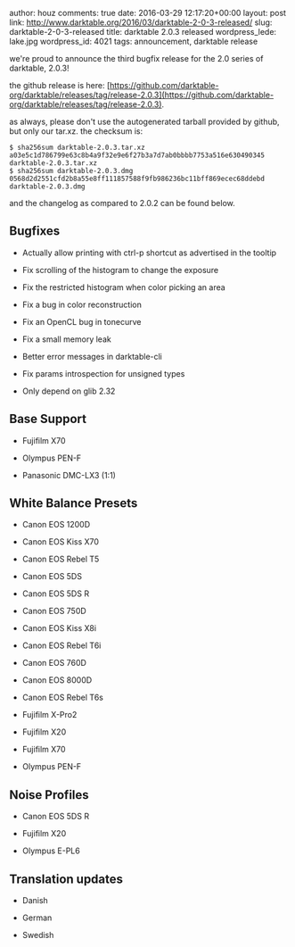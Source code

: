 author: houz
comments: true
date: 2016-03-29 12:17:20+00:00
layout: post
link: http://www.darktable.org/2016/03/darktable-2-0-3-released/
slug: darktable-2-0-3-released
title: darktable 2.0.3 released
wordpress_lede: lake.jpg
wordpress_id: 4021
tags: announcement, darktable release

we're proud to announce the third bugfix release for the 2.0 series of darktable, 2.0.3!

the github release is here: [https://github.com/darktable-org/darktable/releases/tag/release-2.0.3](https://github.com/darktable-org/darktable/releases/tag/release-2.0.3).

as always, please don't use the autogenerated tarball provided by github, but only our tar.xz. the checksum is:

    
    $ sha256sum darktable-2.0.3.tar.xz
    a03e5c1d786799e63c8b4a9f32e9e6f27b3a7d7ab0bbbb7753a516e630490345  darktable-2.0.3.tar.xz
    $ sha256sum darktable-2.0.3.dmg 
    0568d2d2551cfd2b8a55e8ff111857588f9fb986236bc11bff869ecec68ddebd  darktable-2.0.3.dmg
    


and the changelog as compared to 2.0.2 can be found below.


## Bugfixes





	
  * Actually allow printing with ctrl-p shortcut as advertised in the tooltip

	
  * Fix scrolling of the histogram to change the exposure

	
  * Fix the restricted histogram when color picking an area

	
  * Fix a bug in color reconstruction

	
  * Fix an OpenCL bug in tonecurve

	
  * Fix a small memory leak

	
  * Better error messages in darktable-cli

	
  * Fix params introspection for unsigned types

	
  * Only depend on glib 2.32




## Base Support





	
  * Fujifilm X70

	
  * Olympus PEN-F

	
  * Panasonic DMC-LX3 (1:1)




## White Balance Presets





	
  * Canon EOS 1200D

	
  * Canon EOS Kiss X70

	
  * Canon EOS Rebel T5

	
  * Canon EOS 5DS

	
  * Canon EOS 5DS R

	
  * Canon EOS 750D

	
  * Canon EOS Kiss X8i

	
  * Canon EOS Rebel T6i

	
  * Canon EOS 760D

	
  * Canon EOS 8000D

	
  * Canon EOS Rebel T6s

	
  * Fujifilm X-Pro2

	
  * Fujifilm X20

	
  * Fujifilm X70

	
  * Olympus PEN-F




## Noise Profiles





	
  * Canon EOS 5DS R

	
  * Fujifilm X20

	
  * Olympus E-PL6




## Translation updates





	
  * Danish

	
  * German

	
  * Swedish


